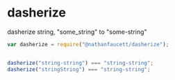 dasherize
=======

dasherize string, "some_string" to "some-string"

```javascript
var dasherize = require("@nathanfaucett/dasherize");


dasherize("string-string") === "string-string";
dasherize("stringString") === "string-string";
```
